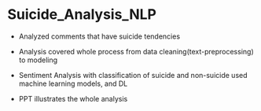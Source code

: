 # Suicide_Analysis_NLP

- Analyzed comments that have suicide tendencies

- Analysis covered whole process from data cleaning(text-preprocessing) to modeling

- Sentiment Analysis with classification of suicide and non-suicide used machine learning models, and DL

- PPT illustrates the whole analysis
